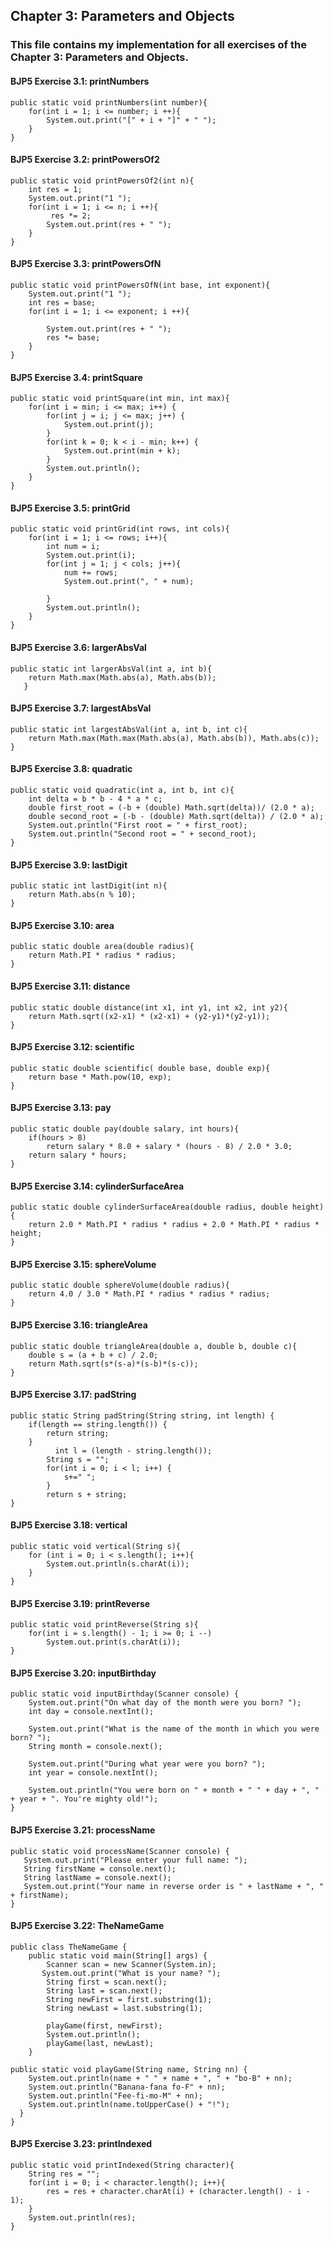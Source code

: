 ## Chapter 3: Parameters and Objects

### This file contains my implementation for all exercises of the Chapter 3: Parameters and Objects.

#### BJP5 Exercise 3.1: printNumbers
```
public static void printNumbers(int number){
    for(int i = 1; i <= number; i ++){
        System.out.print("[" + i + "]" + " ");
    }
}
```
#### BJP5 Exercise 3.2: printPowersOf2
```
public static void printPowersOf2(int n){
    int res = 1;
    System.out.print("1 ");
    for(int i = 1; i <= n; i ++){
         res *= 2;
        System.out.print(res + " ");
    }
}
```
#### BJP5 Exercise 3.3: printPowersOfN
```
public static void printPowersOfN(int base, int exponent){
    System.out.print("1 ");
    int res = base;
    for(int i = 1; i <= exponent; i ++){
        
        System.out.print(res + " ");
        res *= base;
    }
}
```
#### BJP5 Exercise 3.4: printSquare
```
public static void printSquare(int min, int max){
    for(int i = min; i <= max; i++) {
        for(int j = i; j <= max; j++) {
            System.out.print(j);
        }
        for(int k = 0; k < i - min; k++) {
            System.out.print(min + k);
        }
        System.out.println();
    }
}
```
#### BJP5 Exercise 3.5: printGrid
```
public static void printGrid(int rows, int cols){
    for(int i = 1; i <= rows; i++){
        int num = i;
        System.out.print(i);
        for(int j = 1; j < cols; j++){
            num += rows;
            System.out.print(", " + num);
        
        }
        System.out.println();
    }
}
```
#### BJP5 Exercise 3.6: largerAbsVal
```
public static int largerAbsVal(int a, int b){
    return Math.max(Math.abs(a), Math.abs(b));
   }
```
#### BJP5 Exercise 3.7: largestAbsVal
```
public static int largestAbsVal(int a, int b, int c){
    return Math.max(Math.max(Math.abs(a), Math.abs(b)), Math.abs(c));
}
```
#### BJP5 Exercise 3.8: quadratic
```
public static void quadratic(int a, int b, int c){
    int delta = b * b - 4 * a * c;
    double first_root = (-b + (double) Math.sqrt(delta))/ (2.0 * a);
    double second_root = (-b - (double) Math.sqrt(delta)) / (2.0 * a);
    System.out.println("First root = " + first_root);
    System.out.println("Second root = " + second_root);
}
```
#### BJP5 Exercise 3.9: lastDigit
```
public static int lastDigit(int n){
    return Math.abs(n % 10);
}
```
#### BJP5 Exercise 3.10: area
```
public static double area(double radius){
    return Math.PI * radius * radius;
}
```
#### BJP5 Exercise 3.11: distance
```
public static double distance(int x1, int y1, int x2, int y2){
    return Math.sqrt((x2-x1) * (x2-x1) + (y2-y1)*(y2-y1));
}
```
#### BJP5 Exercise 3.12: scientific
```
public static double scientific( double base, double exp){
    return base * Math.pow(10, exp);
}
```
#### BJP5 Exercise 3.13: pay
```
public static double pay(double salary, int hours){
    if(hours > 8)
        return salary * 8.0 + salary * (hours - 8) / 2.0 * 3.0;
    return salary * hours;
}
```
#### BJP5 Exercise 3.14: cylinderSurfaceArea
```
public static double cylinderSurfaceArea(double radius, double height){
    return 2.0 * Math.PI * radius * radius + 2.0 * Math.PI * radius * height;
}
```
#### BJP5 Exercise 3.15: sphereVolume
```
public static double sphereVolume(double radius){
    return 4.0 / 3.0 * Math.PI * radius * radius * radius;
}
```
#### BJP5 Exercise 3.16: triangleArea
```
public static double triangleArea(double a, double b, double c){
    double s = (a + b + c) / 2.0;
    return Math.sqrt(s*(s-a)*(s-b)*(s-c));
}
```
#### BJP5 Exercise 3.17: padString
```
public static String padString(String string, int length) {
    if(length == string.length()) {
        return string;
    } 
          int l = (length - string.length());
        String s = "";
        for(int i = 0; i < l; i++) {
            s+=" ";
        }
        return s + string;
}
```
#### BJP5 Exercise 3.18: vertical
```
public static void vertical(String s){
    for (int i = 0; i < s.length(); i++){
        System.out.println(s.charAt(i));
    }
}
```
#### BJP5 Exercise 3.19: printReverse
```
public static void printReverse(String s){
    for(int i = s.length() - 1; i >= 0; i --)
        System.out.print(s.charAt(i));
}
```
#### BJP5 Exercise 3.20: inputBirthday
```
public static void inputBirthday(Scanner console) {
    System.out.print("On what day of the month were you born? ");
    int day = console.nextInt();
    
    System.out.print("What is the name of the month in which you were born? ");
    String month = console.next();
    
    System.out.print("During what year were you born? ");
    int year = console.nextInt();
    
    System.out.println("You were born on " + month + " " + day + ", " + year + ". You're mighty old!");
}
```
#### BJP5 Exercise 3.21: processName
```
public static void processName(Scanner console) {
   System.out.print("Please enter your full name: ");
   String firstName = console.next();
   String lastName = console.next();
   System.out.print("Your name in reverse order is " + lastName + ", " + firstName);
}
```
#### BJP5 Exercise 3.22: TheNameGame
```
public class TheNameGame {
    public static void main(String[] args) {
        Scanner scan = new Scanner(System.in);
       System.out.print("What is your name? ");
        String first = scan.next();
        String last = scan.next();
        String newFirst = first.substring(1);
        String newLast = last.substring(1);

        playGame(first, newFirst);
        System.out.println();
        playGame(last, newLast);
    }

public static void playGame(String name, String nn) {
    System.out.println(name + " " + name + ", " + "bo-B" + nn);
    System.out.println("Banana-fana fo-F" + nn);
    System.out.println("Fee-fi-mo-M" + nn);
    System.out.println(name.toUpperCase() + "!");
  }
}
```
#### BJP5 Exercise 3.23: printIndexed
```
public static void printIndexed(String character){
    String res = "";
    for(int i = 0; i < character.length(); i++){
        res = res + character.charAt(i) + (character.length() - i - 1);
    }
    System.out.println(res);
}
```
